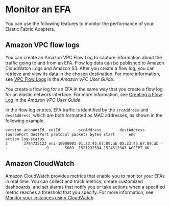 # Monitor an EFA<a name="efa-working-monitor"></a>

You can use the following features to monitor the performance of your Elastic Fabric Adapters\.

## Amazon VPC flow logs<a name="efa-flowlog"></a>

You can create an Amazon VPC Flow Log to capture information about the traffic going to and from an EFA\. Flow log data can be published to Amazon CloudWatch Logs and Amazon S3\. After you create a flow log, you can retrieve and view its data in the chosen destination\. For more information, see [VPC Flow Logs](https://docs.aws.amazon.com/vpc/latest/userguide/flow-logs.html) in the *Amazon VPC User Guide*\.

You create a flow log for an EFA in the same way that you create a flow log for an elastic network interface\. For more information, see [Creating a Flow Log](https://docs.aws.amazon.com/vpc/latest/userguide/working-with-flow-logs.html#create-flow-log) in the *Amazon VPC User Guide*\.

In the flow log entries, EFA traffic is identified by the `srcAddress` and `destAddress`, which are both formatted as MAC addresses, as shown in the following example\.

```
version accountId  eniId        srcAddress        destAddress       sourcePort destPort protocol packets bytes start      end        action log-status
2       3794735123 eni-10000001 01:23:45:67:89:ab 05:23:45:67:89:ab -          -        -        9       5689  1521232534 1524512343 ACCEPT OK
```

## Amazon CloudWatch<a name="efa-cloudwatch"></a>

Amazon CloudWatch provides metrics that enable you to monitor your EFAs in real time\. You can collect and track metrics, create customized dashboards, and set alarms that notify you or take actions when a specified metric reaches a threshold that you specify\. For more information, see [Monitor your instances using CloudWatch](using-cloudwatch.md)\.